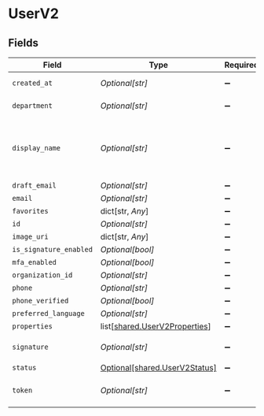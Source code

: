 # UserV2


## Fields

| Field                                                                        | Type                                                                         | Required                                                                     | Description                                                                  | Example                                                                      |
| ---------------------------------------------------------------------------- | ---------------------------------------------------------------------------- | ---------------------------------------------------------------------------- | ---------------------------------------------------------------------------- | ---------------------------------------------------------------------------- |
| `created_at`                                                                 | *Optional[str]*                                                              | :heavy_minus_sign:                                                           | N/A                                                                          | 2022-02-08T04:44:32.246Z                                                     |
| `department`                                                                 | *Optional[str]*                                                              | :heavy_minus_sign:                                                           | User's department                                                            | Sales                                                                        |
| `display_name`                                                               | *Optional[str]*                                                              | :heavy_minus_sign:                                                           | User's display name (default: email address)                                 | Example User                                                                 |
| `draft_email`                                                                | *Optional[str]*                                                              | :heavy_minus_sign:                                                           | N/A                                                                          |                                                                              |
| `email`                                                                      | *Optional[str]*                                                              | :heavy_minus_sign:                                                           | N/A                                                                          |                                                                              |
| `favorites`                                                                  | dict[str, *Any*]                                                             | :heavy_minus_sign:                                                           | N/A                                                                          | [object Object]                                                              |
| `id`                                                                         | *Optional[str]*                                                              | :heavy_minus_sign:                                                           | N/A                                                                          |                                                                              |
| `image_uri`                                                                  | dict[str, *Any*]                                                             | :heavy_minus_sign:                                                           | N/A                                                                          | [object Object]                                                              |
| `is_signature_enabled`                                                       | *Optional[bool]*                                                             | :heavy_minus_sign:                                                           | N/A                                                                          | true                                                                         |
| `mfa_enabled`                                                                | *Optional[bool]*                                                             | :heavy_minus_sign:                                                           | N/A                                                                          | false                                                                        |
| `organization_id`                                                            | *Optional[str]*                                                              | :heavy_minus_sign:                                                           | N/A                                                                          |                                                                              |
| `phone`                                                                      | *Optional[str]*                                                              | :heavy_minus_sign:                                                           | N/A                                                                          | 1234567890                                                                   |
| `phone_verified`                                                             | *Optional[bool]*                                                             | :heavy_minus_sign:                                                           | N/A                                                                          | true                                                                         |
| `preferred_language`                                                         | *Optional[str]*                                                              | :heavy_minus_sign:                                                           | N/A                                                                          | de                                                                           |
| `properties`                                                                 | list[[shared.UserV2Properties](undefined/models/shared/userv2properties.md)] | :heavy_minus_sign:                                                           | N/A                                                                          |                                                                              |
| `signature`                                                                  | *Optional[str]*                                                              | :heavy_minus_sign:                                                           | N/A                                                                          | <p>Thanks</p>                                                                |
| `status`                                                                     | [Optional[shared.UserV2Status]](undefined/models/shared/userv2status.md)     | :heavy_minus_sign:                                                           | N/A                                                                          |                                                                              |
| `token`                                                                      | *Optional[str]*                                                              | :heavy_minus_sign:                                                           | N/A                                                                          | 65dc527f-cb2d-4158-8f2e-8978dbceb599                                         |